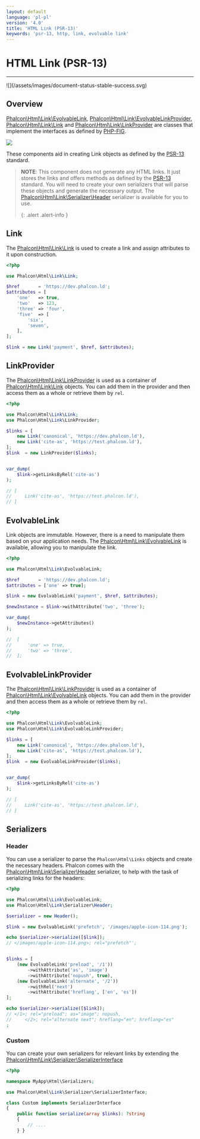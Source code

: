 ```yaml
---
layout: default
language: 'pl-pl'
version: '4.0'
title: 'HTML Link (PSR-13)'
keywords: 'psr-13, http, link, evolvable link'
---
```


# HTML Link (PSR-13)
<hr />
![](/assets/images/document-status-stable-success.svg)

## Overview
[Phalcon\Html\Link\EvolvableLink](api/phalcon_html#html-link-evolvablelink), [Phalcon\Html\Link\EvolvableLinkProvider](api/phalcon_html#html-link-evolvablelinkprovider), [Phalcon\Html\Link\Link](api/phalcon_html#html-link-link) and [Phalcon\Html\Link\LinkProvider](api/phalcon_html#html-link-linkprovider) are classes that implement the interfaces as defined by [PHP-FIG](https://www.php-fig.org/).

![](/assets/images/implements-psr--13-blue.svg)

These components aid in creating Link objects as defined by the [PSR-13](https://www.php-fig.org/psr/psr-13/) standard.

> **NOTE**: This component does not generate any HTML links. It just stores the links and offers methods as defined by the [PSR-13](https://www.php-fig.org/psr/psr-13/) standard. You will need to create your own serializers that will parse these objects and generate the necessary output. The [Phalcon\Html\Link\Serializer\Header](api/phalcon_html#html-link-serializer-header) serializer is available for you to use. 
> 
> {: .alert .alert-info }

## Link
The [Phalcon\Html\Link\Link](api/phalcon_html#html-link-link) is used to create a link and assign attributes to it upon construction.

```php
<?php

use Phalcon\Html\Link\Link;

$href       = 'https://dev.phalcon.ld';
$attributes = [
    'one'   => true,
    'two'   => 123,
    'three' => 'four',
    'five'  => [
        'six',
        'seven',
    ],
];

$link = new Link('payment', $href, $attributes);
```

## LinkProvider
The [Phalcon\Html\Link\LinkProvider](api/phalcon_html#html-link-linkprovider) is used as a container of [Phalcon\Html\Link\Link](api/phalcon_html#html-link-link) objects. You can add them in the provider and then access them as a whole or retrieve them by `rel`.

```php
<?php

use Phalcon\Html\Link\Link;
use Phalcon\Html\Link\LinkProvider;

$links = [
    new Link('canonical', 'https://dev.phalcon.ld'),
    new Link('cite-as', 'https://test.phalcon.ld'),
];
$link  = new LinkProvider($links);


var_dump(
    $link->getLinksByRel('cite-as')
);

// [
//     Link('cite-as', 'https://test.phalcon.ld'),
// ]
```

## EvolvableLink
Link objects are immutable. However, there is a need to manipulate them based on your application needs. The [Phalcon\Html\Link\EvolvableLink](api/phalcon_html#html-link-evolvablelink) is available, allowing you to manipulate the link.

```php
<?php

use Phalcon\Html\Link\EvolvableLink;

$href       = 'https://dev.phalcon.ld';
$attributes = ['one' => true];

$link = new EvolvableLink('payment', $href, $attributes);

$newInstance = $link->withAttribute('two', 'three');

var_dump(
    $newInstance->getAttributes()
);

//  [
//      'one' => true,
//      'two' => 'three',
//  ];
```

## EvolvableLinkProvider
The [Phalcon\Html\Link\LinkProvider](api/phalcon_html#html-link-linkprovider) is used as a container of [Phalcon\Html\Link\EvolvableLink](api/phalcon_html#html-link-evolvablelink) objects. You can add them in the provider and then access them as a whole or retrieve them by `rel`.

```php
<?php

use Phalcon\Html\Link\EvolvableLink;
use Phalcon\Html\Link\EvolvableLinkProvider;

$links = [
    new Link('canonical', 'https://dev.phalcon.ld'),
    new Link('cite-as', 'https://test.phalcon.ld'),
];
$link  = new EvolvableLinkProvider($links);


var_dump(
    $link->getLinksByRel('cite-as')
);

// [
//     Link('cite-as', 'https://test.phalcon.ld'),
// ]
```

## Serializers
### Header
You can use a serializer to parse the `Phalcon\Html\Links` objects and create the necessary headers. Phalcon comes with the [Phalcon\Html\Link\Serializer\Header](api/phalcon_html#html-link-serializer-header) serializer, to help with the task of serializing links for the headers:

```php
<?php

use Phalcon\Html\Link\EvolvableLink;
use Phalcon\Html\Link\Serializer\Header;

$serializer = new Header();

$link = new EvolvableLink('prefetch', '/images/apple-icon-114.png');

echo $serializer->serialize([$link]);
// </images/apple-icon-114.png>; rel="prefetch"';


$links = [
    (new EvolvableLink('preload', '/1'))
        ->withAttribute('as', 'image')
        ->withAttribute('nopush', true),
    (new EvolvableLink('alternate', '/2'))
        ->withRel('next')
        ->withAttribute('hreflang', ['en', 'es'])
];

echo $serializer->serialize([$link]);
// </1>; rel="preload"; as="image"; nopush,
//     </2>; rel="alternate next"; hreflang="en"; hreflang="es"
;
```

### Custom
You can create your own serializers for relevant links by extending the [Phalcon\Html\Link\Serializer\SerializerInterface](api/phalcon_html#html-link-serializer-serializerinterface)

```php
<?php

namespace MyApp\Html\Serializers;

use Phalcon\Html\Link\Serializer\SerializerInterface;

class Custom implements SerializerInterface 
{
    public function serialize(array $links): ?string
    {
        // ....
    } }
```
